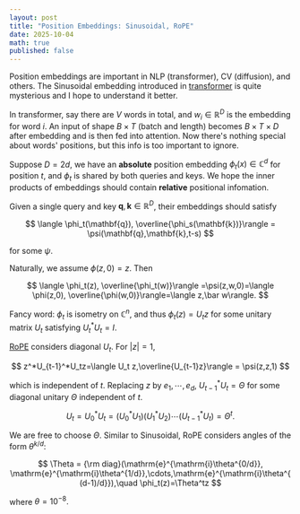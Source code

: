 ```yaml
---
layout: post
title: "Position Embeddings: Sinusoidal, RoPE"
date: 2025-10-04
math: true
published: false
---
```


Position embeddings are important in NLP (transformer), CV (diffusion), and others.
The Sinusoidal embedding introduced in [transformer](https://arxiv.org/abs/1706.03762) is quite mysterious and I hope to understand it better.

In transformer, say there are $V$ words in total, and $w_i\in \mathbb{R}^D$ is the embedding for word $i$. 
An input of shape $B\times T$ (batch and length) becomes $B\times T\times D$ after embedding and is then fed into attention. 
Now there's nothing special about words' positions, but this info is too important to ignore.

Suppose $D=2d$,
we have an **absolute** position embedding $\phi_t(x)\in \mathbb{C}^d$ for position $t$, and $\phi_t$ is shared by both queries and keys.
We hope the inner products of embeddings should contain **relative** positional infomation.

Given a single query and key $\mathbf{q},\mathbf{k}\in \mathbb{R}^D$, their embeddings should satisfy

$$
    \langle \phi_t(\mathbf{q}), \overline{\phi_s(\mathbf{k})}\rangle = \psi(\mathbf{q},\mathbf{k},t-s)
$$

for some $\psi$.

Naturally, we assume $\phi(z,0)=z.$ 
Then 

$$
\langle \phi_t(z), \overline{\phi_t(w)}\rangle
=\psi(z,w,0)=\langle \phi(z,0), \overline{\phi(w,0)}\rangle=\langle z,\bar w\rangle.
$$

Fancy word: $\phi_t$ is isometry on $\mathbb{C}^n$, and thus $\phi_t(z)=U_tz$ for some unitary matrix $U_t$ satisfying $U_t^* U_t=I$. 

[RoPE](https://arxiv.org/pdf/2104.09864) considers diagonal $U_t.$
For $|z|=1,$

$$
z^*U_{t-1}^*U_tz=\langle U_t z,\overline{U_{t-1}z}\rangle = \psi(z,z,1)
$$

which is independent of $t$. 
Replacing $z$ by $e_1,\cdots,e_d$, $U_{t-1}^*U_t=\Theta$ for some diagonal unitary $\Theta$ independent of $t$.

$$
U_t = U_0^*U_t = (U_0^*U_1)(U_1^*U_2)\cdots(U_{t-1}^*U_t) = \Theta^t.
$$

We are free to choose $\Theta$. Similar to Sinusoidal, RoPE considers angles of the form $\theta^{k/d}$:

$$
    \Theta = {\rm diag}(\mathrm{e}^{\mathrm{i}\theta^{0/d}},
    \mathrm{e}^{\mathrm{i}\theta^{1/d}},\cdots,\mathrm{e}^{\mathrm{i}\theta^{(d-1)/d}}),\quad 
    \phi_t(z)=\Theta^tz
$$

where $\theta=10^{-8}.$